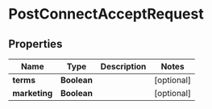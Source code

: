 

# PostConnectAcceptRequest


## Properties

| Name | Type | Description | Notes |
|------------ | ------------- | ------------- | -------------|
|**terms** | **Boolean** |  |  [optional] |
|**marketing** | **Boolean** |  |  [optional] |



